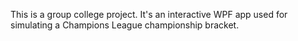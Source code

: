 This is a group college project. It's an interactive WPF app used for simulating a Champions League championship bracket. 

